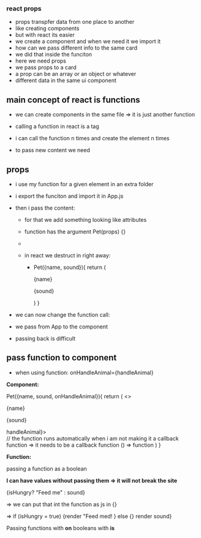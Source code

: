 ### react props

- props transpfer data from one place to another
- like creating components
- but with react its easier
- we create a component and when we need it we import it
- how can we pass different info to the same card
- we did that inside the funciton
- here we need props
- we pass props to a card
- a prop can be an array or an object or whatever
- different data in the same ui component

## main concept of react is functions

- we can create components in the same file
  => it is just another function

- calling a function in react is a tag <Pet />
- i can call the function n times and create the element n times
- to pass new content we need

## **props**

- i use my function for a given element in an extra folder
- i export the funciton and import it in App.js
- then i pass the content:

  - for that we add something looking like attributes
  - function has the argument Pet(props) {}
  - <Pet sound="Meow" name="Cat" />

  - in react we destruct in right away:
    - Pet({name, sound}){
      return (
      <p>{name}</p>
      <p>{sound}</p>
      )
      }

- we can now change the function call: <Pet sound="Woof" name="Dog" />
- we pass from App to the component
- passing back is difficult

## pass function to component

- when using function: onHandleAnimal={handleAnimal}

**Component:**

Pet({name, sound, onHandleAnimal}){
return (
<>

<p>{name}</p>
<p>{sound}</p>
<div onClick={() => handleAnimal}></div> // the function runs automatically when i am not making it a callback function => it needs to be a callback function () => function
</>
)
}

**Function:**

<Pet sound="Woof" name="Dog" onHandleAnimal={handleAnimal} />

passing a function as a boolean

**I can have values without passing them => it will not break the site**

{isHungry? "Feed me" : sound}

=> we can put that int the function as js in {}

=> if (isHungry = true) {render "Feed med! } else {} render sound}

Passing functions with **on** booleans with **is**
